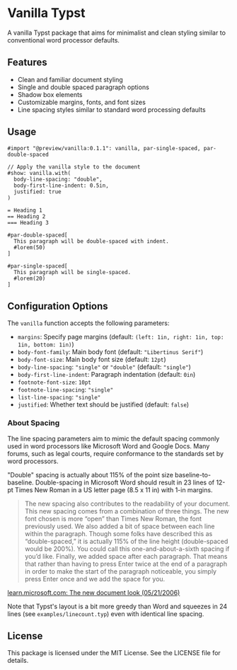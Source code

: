 # Vanilla Typst

A vanilla Typst package that aims for minimalist and clean styling similar to conventional word processor defaults.

## Features

- Clean and familiar document styling
- Single and double spaced paragraph options
- Shadow box elements
- Customizable margins, fonts, and font sizes
- Line spacing styles similar to standard word processing defaults

## Usage

```typst
#import "@preview/vanilla:0.1.1": vanilla, par-single-spaced, par-double-spaced

// Apply the vanilla style to the document
#show: vanilla.with(
  body-line-spacing: "double",
  body-first-line-indent: 0.5in,
  justified: true
)

= Heading 1
== Heading 2
=== Heading 3

#par-double-spaced[
  This paragraph will be double-spaced with indent.
  #lorem(50)
]

#par-single-spaced[
  This paragraph will be single-spaced.
  #lorem(20)
]
```

## Configuration Options

The `vanilla` function accepts the following parameters:

- `margins`: Specify page margins (default: `(left: 1in, right: 1in, top: 1in, bottom: 1in)`)
- `body-font-family`: Main body font (default: `"Libertinus Serif"`)
- `body-font-size`: Main body font size (default: `12pt`)
- `body-line-spacing`: `"single"` or `"double"` (default: `"single"`)
- `body-first-line-indent`: Paragraph indentation (default: `0in`)
- `footnote-font-size`: `10pt`
- `footnote-line-spacing`: `"single"`
- `list-line-spacing`: `"single"`
- `justified`: Whether text should be justified (default: `false`)

### About Spacing

The line spacing parameters aim to mimic the default spacing commonly used in word processors like Microsoft Word and Google Docs. Many forums, such as legal courts, require conformance to the standards set by word processors.

"Double" spacing is actually about 115% of the point size baseline-to-baseline. Double-spacing in Microsoft Word should result in 23 lines of 12-pt Times New Roman in a US letter page (8.5 x 11 in) with 1-in margins.

> The new spacing also contributes to the readability of your document. This new spacing comes from a combination of three things. The new font chosen is more “open” than Times New Roman, the font previously used. We also added a bit of space between each line within the paragraph. Though some folks have described this as “double-spaced,” it is actually 115% of the line height (double-spaced would be 200%). You could call this one-and-about-a-sixth spacing if you’d like. Finally, we added space after each paragraph. That means that rather than having to press Enter twice at the end of a paragraph in order to make the start of the paragraph noticeable, you simply press Enter once and we add the space for you.

[learn.microsoft.com: The new document look (05/21/2006)](https://learn.microsoft.com/en-us/archive/blogs/joe_friend/the-new-document-look)

Note that Typst's layout is a bit more greedy than Word and squeezes in 24 lines (see `examples/linecount.typ`) even with identical line spacing.

## License

This package is licensed under the MIT License. See the LICENSE file for details.
